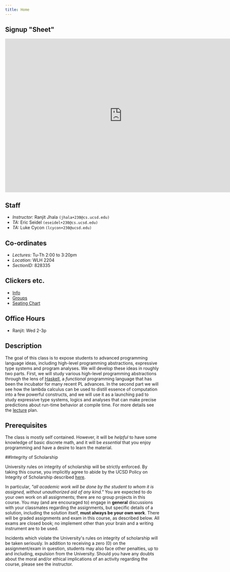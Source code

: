 ```yaml
---
title: Home 
---
```


## Signup "Sheet"

<iframe src="https://docs.google.com/forms/d/169ahxEeKmbVJJ7dbJ39R2eESAXP28jhiQwwIyceX0aE/viewform?embedded=true" width="760" height="500" frameborder="0" marginheight="0" marginwidth="0">Loading...</iframe>

## Staff

+ *Instructor:* Ranjit Jhala `(jhala+230@cs.ucsd.edu)`
+ *TA:* Eric Seidel `(eseidel+230@cs.ucsd.edu)`
+ *TA:* Luke Cycon  `(lcycon+230@ucsd.edu)`

## Co-ordinates 

+ *Lectures:* Tu-Th 2:00 to 3:20pm
+ *Location:* WLH 2204
+ *SectionID:* 828335


## Clickers etc.

+ [Info](http://acms.ucsd.edu/faculty/clickers/)
+ [Groups](static/groups.txt)
+ [Seating Chart](static/wlh2204.pdf)


## Office Hours

- Ranjit: Wed 2-3p

## Description

The goal of this class is to expose students to advanced programming
language ideas, including high-level programming abstractions, expressive
type systems and program analyses. We will develop these ideas in roughly
two parts. First, we will study various high-level programming abstractions
through the lens of [Haskell](http://www.haskell.org), 
a *functional* programming language that has been the
incubator for many recent PL advances. In the second part we will
see how the lambda calculus can be used to distill essence 
of computation into a few powerful constructs, and we will use it 
as a launching pad to study expressive type systems, logics and 
analyses that can make precise predictions about run-time behavior
at compile time. For more details see the [lecture](lectures.html) plan.

## Prerequisites

The class is mostly self contained. However, it will be *helpful* to have
some knowledge of basic discrete math, and it will be *essential* 
that you enjoy programming and have a desire to learn the material.

##Integrity of Scholarship

University rules on integrity of scholarship will be strictly enforced. By 
taking this course, you implicitly agree to abide by the UCSD Policy on 
Integrity of Scholarship described [here](http://www-senate.ucsd.edu/manual/Appendices/app2.htm). 

In particular, *"all academic work will be done by the student to whom 
it is assigned, without unauthorized aid of any kind."* You are expected 
to do your own work on all assignments; there are no group projects in 
this course.  You may (and are encouraged to) engage in **general** 
discussions with your classmates regarding the assignments, but specific 
details of a solution, including the solution itself, **must always be your own work**. 
There will be graded assignments and exam in this course, as described below. 
All exams are closed book; no implement other than your brain and a writing
instrument are to be used.

Incidents which violate the University's rules on integrity of scholarship
will be taken seriously.  In addition to receiving a zero (0) on the
assignment/exam in question, students may also face other penalties, 
up to and including, expulsion from the University.  Should you have
any doubts about the moral and/or ethical implications of an activity
regarding the course, please see the instructor.

